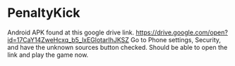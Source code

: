# PenaltyKick

Android APK found at this google drive link. 
https://drive.google.com/open?id=17CaY14ZweHcxq_b5_lxEGlotarIhJKSZ
Go to Phone settings, Security, and have the unknown sources button checked. 
Should be able to open the link and play the game now. 
